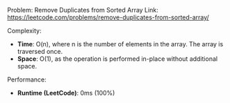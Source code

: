 Problem: Remove Duplicates from Sorted Array
Link: https://leetcode.com/problems/remove-duplicates-from-sorted-array/

Complexity:

- **Time**: O(n), where n is the number of elements in the array. The array is traversed once.
- **Space**: O(1), as the operation is performed in-place without additional space.

Performance:

- **Runtime (LeetCode)**: 0ms (100%)
